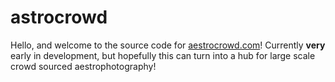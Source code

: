 # astrocrowd

Hello, and welcome to the source code for [aestrocrowd.com](https://aestrocrowd.com)! Currently **very** early in development, but hopefully this can turn into a hub for large scale crowd sourced aestrophotography!
